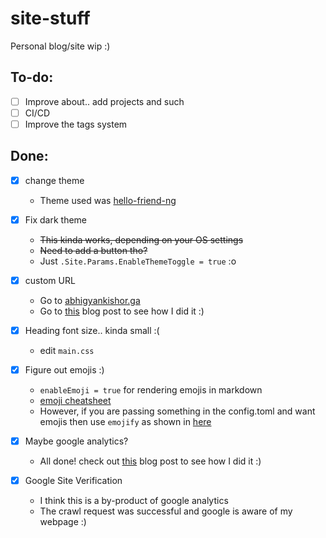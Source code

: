 # site-stuff
Personal blog/site wip :)

## To-do:
* [ ] Improve about.. add projects and such
* [ ] CI/CD
* [ ] Improve the tags system

## Done:
* [x] change theme
  * Theme used was [hello-friend-ng](https://github.com/rhazdon/hugo-theme-hello-friend-ng)
* [x] Fix dark theme
  * ~~This kinda works, depending on your OS settings~~
  * ~~Need to add a button tho?~~
  * Just `.Site.Params.EnableThemeToggle = true` :o
* [x] custom URL
  * Go to [abhigyankishor.ga](https://www.abhigyankishor.ga)
  * Go to [this](https://www.abhigyankishor.ga/posts/2022/05/how-to-custom-domain/) blog post to see how I did it :)

* [x] Heading font size.. kinda small :(
  * edit `main.css`
* [x] Figure out emojis :)
  * `enableEmoji = true` for rendering emojis in markdown
  * [emoji cheatsheet](https://www.webfx.com/tools/emoji-cheat-sheet/)
  * However, if you are passing something in the config.toml and want emojis then use `emojify` as shown in [here](https://stackoverflow.com/questions/60161106/how-can-i-insert-an-emoji-on-config-toml-in-hugo-rendered-website)
* [x] Maybe google analytics?
  * All done! check out [this](https://www.abhigyankishor.ga/posts/2022/05/google-analytics-and-hugo/) blog post to see how I did it :)
* [x] Google Site Verification
  * I think this is a by-product of google analytics
  * The crawl request was successful and google is aware of my webpage :) 

